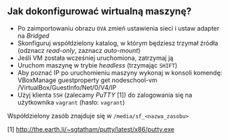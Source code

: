 Jak dokonfigurować wirtualną maszynę?
-------------------------------------

- Po zaimportowaniu obrazu `OVA` zmień ustawienia sieci i ustaw adapter na *Bridged*
- Skonfiguruj współdzielony katalog, w którym będziesz trzymał źródła (odznacz *read-only*, zaznacz *auto-mount*)
- Jeśli VM została wcześniej uruchomiona, zatrzymaj ją
- Uruchom maszynę w trybie *headless* (trzymając `SHIFT`)
- Aby poznać IP po uruchomieniu maszyny wykonaj w konsoli komendę:
  VBoxManage guestproperty get nodeschool-vm /VirtualBox/GuestInfo/Net/0/V4/IP
- Użyj klienta `SSH` (zalecamy *PuTTY* [1]) do zalogowania się na użytkownika `vagrant` (hasło: `vagrant`)

Współdzielony zasób znajduje się w `/media/sf_<nazwa_zasobu>`

[1] http://the.earth.li/~sgtatham/putty/latest/x86/putty.exe
